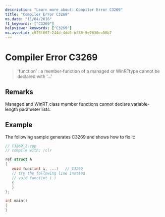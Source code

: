 ```yaml
---
description: "Learn more about: Compiler Error C3269"
title: "Compiler Error C3269"
ms.date: "11/04/2016"
f1_keywords: ["C3269"]
helpviewer_keywords: ["C3269"]
ms.assetid: c575f067-244d-4dd5-bf58-9e7630ea58b7
---
```

# Compiler Error C3269

> 'function' : a member-function of a managed or WinRTtype cannot be declared with '...'

## Remarks

Managed and WinRT class member functions cannot declare variable-length parameter lists.

## Example

The following sample generates C3269 and shows how to fix it:

```cpp
// C3269_2.cpp
// compile with: /clr

ref struct A
{
   void func(int i, ...)   // C3269
   // try the following line instead
   // void func(int i )
   {
   }
};

int main()
{
}
```
